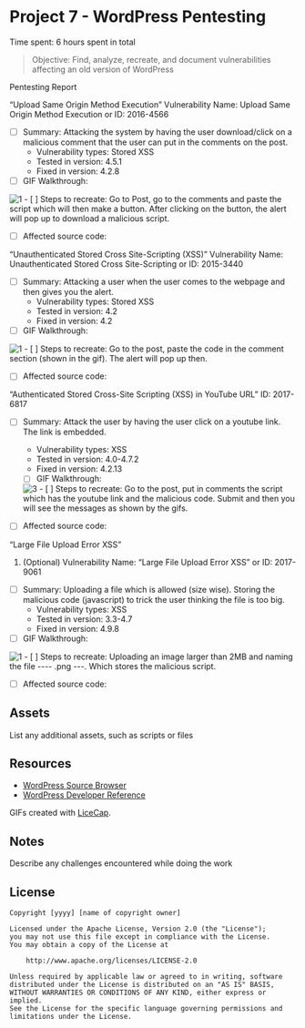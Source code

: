 # Project 7 - WordPress Pentesting

Time spent: 6 hours spent in total

> Objective: Find, analyze, recreate, and document vulnerabilities affecting an old version of WordPress

Pentesting Report

“Upload Same Origin Method Execution”
Vulnerability Name: Upload Same Origin Method Execution or ID: 2016-4566
  - [ ] Summary: Attacking the system by having the user download/click on a malicious comment that the user can put in the comments on the post. 
    - Vulnerability types: Stored XSS
    - Tested in version: 4.5.1
    - Fixed in version: 4.2.8
  - [ ] GIF Walkthrough: 
   <img src="https://github.com/JauharAkash/Codepathweek7/blob/master/1.gif" alt="1" title="1" />
  - [ ] Steps to recreate: Go to Post, go to the comments and paste the script which will then make a button. After clicking on the button, the alert will pop up to download a malicious script.
  
  - [ ] Affected source code:

“Unauthenticated Stored Cross Site-Scripting (XSS)”
Vulnerability Name: Unauthenticated Stored Cross Site-Scripting or ID: 2015-3440
  - [ ] Summary: Attacking a user when the user comes to the webpage and then gives you the alert.
    - Vulnerability types: Stored XSS
    - Tested in version: 4.2
    - Fixed in version: 4.2
  - [ ] GIF Walkthrough: 
  <img src="https://github.com/JauharAkash/Codepathweek7/blob/master/2.gif" alt="1" title="1" />
  - [ ] Steps to recreate: Go to the post, paste the code in the comment section (shown in the gif). The alert will pop up then.
 
 - [ ] Affected source code:

“Authenticated Stored Cross-Site Scripting (XSS) in YouTube URL” ID: 2017-6817
- [ ] Summary: Attack the user by having the user click on a youtube link. The link is embedded.
    - Vulnerability types: XSS
    - Tested in version: 4.0-4.7.2
    - Fixed in version: 4.2.13
  - [ ] GIF Walkthrough: 
  <img src="https://github.com/JauharAkash/Codepathweek7/blob/master/3.gif" alt="3" title="1" />
  - [ ] Steps to recreate: Go to the post, put in comments the script which has the youtube link and the malicious code. Submit and then you will see the messages as shown by the gifs.

- [ ] Affected source code:

“Large File Upload Error XSS”
1. (Optional) Vulnerability Name: “Large File Upload Error XSS” or ID: 2017-9061
  - [ ] Summary: Uploading a file which is allowed (size wise). Storing the malicious code (javascript) to trick the user thinking the file is too big.
    - Vulnerability types: XSS
    - Tested in version: 3.3-4.7
    - Fixed in version: 4.9.8
  - [ ] GIF Walkthrough: 
  <img src="https://github.com/JauharAkash/Codepathweek7/blob/master/4.gif" alt="1" title="1" /> 
  - [ ] Steps to recreate: Uploading an image larger than 2MB and naming the file ---- <img "src=x onerror=alert(1)">.png ---. Which stores the malicious script.
 
 - [ ] Affected source code:

## Assets

List any additional assets, such as scripts or files

## Resources

- [WordPress Source Browser](https://core.trac.wordpress.org/browser/)
- [WordPress Developer Reference](https://developer.wordpress.org/reference/)

GIFs created with [LiceCap](http://www.cockos.com/licecap/).

## Notes

Describe any challenges encountered while doing the work

## License

    Copyright [yyyy] [name of copyright owner]

    Licensed under the Apache License, Version 2.0 (the "License");
    you may not use this file except in compliance with the License.
    You may obtain a copy of the License at

        http://www.apache.org/licenses/LICENSE-2.0

    Unless required by applicable law or agreed to in writing, software
    distributed under the License is distributed on an "AS IS" BASIS,
    WITHOUT WARRANTIES OR CONDITIONS OF ANY KIND, either express or implied.
    See the License for the specific language governing permissions and
    limitations under the License.

